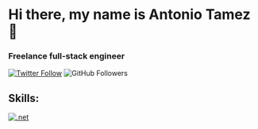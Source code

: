 # Hi there, my name is Antonio Tamez 👋
### Freelance full-stack engineer

[![Twitter Follow](https://img.shields.io/twitter/follow/tameznl?style=social)](https://twitter.com/tameznl)
![GitHub Followers](https://img.shields.io/github/followers/antoniotamez?style=social)



## Skills:
[![.net](https://img.shields.io/badge/iOS-999999?style=for-the-badge&logo=.NET&logoColor=white&labelColor=101010)]()

<!--
**AntonioTamez/AntonioTamez** is a ✨ _special_ ✨ repository because its `README.md` (this file) appears on your GitHub profile.

Here are some ideas to get you started:

- 🔭 I’m currently working on ...
- 🌱 I’m currently learning ...
- 👯 I’m looking to collaborate on ...
- 🤔 I’m looking for help with ...
- 💬 Ask me about ...
- 📫 How to reach me: ...
- 😄 Pronouns: ...
- ⚡ Fun fact: ...
-->
